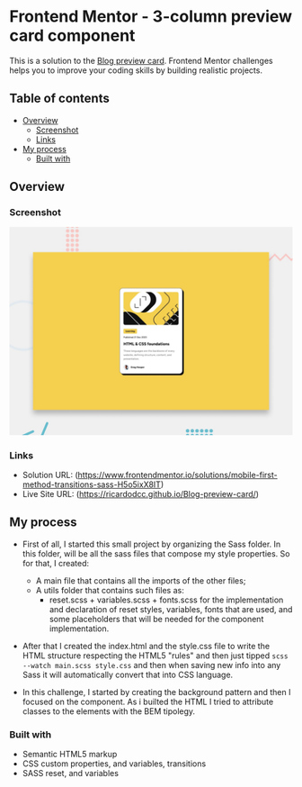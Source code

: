 # Frontend Mentor - 3-column preview card component

This is a solution to the [Blog preview card](https://www.frontendmentor.io/challenges/blog-preview-card-ckPaj01IcS). Frontend Mentor challenges helps you to improve your coding skills by building realistic projects.

## Table of contents

- [Overview](#overview)
  - [Screenshot](#screenshot)
  - [Links](#links)
- [My process](#my-process)
  - [Built with](#built-with)

## Overview

### Screenshot

![](design/desktop-preview.jpg)


### Links

- Solution URL: (https://www.frontendmentor.io/solutions/mobile-first-method-transitions-sass-H5o5ixX8IT)
- Live Site URL: (https://ricardodcc.github.io/Blog-preview-card/)

## My process
- First of all, I started this small project by organizing the Sass folder. In this folder, will be all the sass files that compose my style properties. So for that, I created:
  - A main file that contains all the imports of the other files;
  - A utils folder that contains such files as:
    - reset.scss + variables.scss + fonts.scss for the implementation and declaration of reset styles, variables, fonts that are used, and some placeholders that will be needed for the component implementation.     

- After that I created the index.html and the style.css file to write the HTML structure respecting the HTML5 "rules" and then just tipped ```scss --watch main.scss style.css``` and then when saving new info into any Sass it will automatically convert that into CSS language.

- In this challenge, I started by creating the background pattern and then I focused on the component. As i builted the HTML I tried to attribute classes to the elements with the BEM tipolegy.

### Built with

- Semantic HTML5 markup
- CSS custom properties, and variables, transitions
- SASS reset, and variables